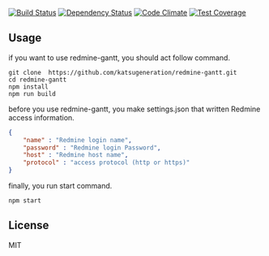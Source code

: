 [![Build Status](https://travis-ci.org/katsugeneration/redmine-gantt.svg)](https://travis-ci.org/katsugeneration/redmine-gantt)
[![Dependency Status](https://gemnasium.com/katsugeneration/redmine-gantt.svg)](https://gemnasium.com/katsugeneration/redmine-gantt)
[![Code Climate](https://codeclimate.com/github/katsugeneration/redmine-gantt/badges/gpa.svg)](https://codeclimate.com/github/katsugeneration/redmine-gantt)
[![Test Coverage](https://codeclimate.com/github/katsugeneration/redmine-gantt/badges/coverage.svg)](https://codeclimate.com/github/katsugeneration/redmine-gantt/coverage)

## Usage
if you want to use redmine-gantt, you should act follow command.

```
git clone  https://github.com/katsugeneration/redmine-gantt.git
cd redmine-gantt
npm install
npm run build
```

before you use redmine-gantt, you make settings.json that written Redmine access information.

```json:settings.json
{
	"name" : "Redmine login name",
	"password" : "Redmine login Password",
	"host" : "Redmine host name",
	"protocol" : "access protocol (http or https)"
}
```

finally, you run start command.

```
npm start
```

## License
MIT
